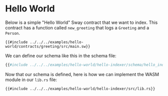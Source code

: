 # Hello World

Below is a simple "Hello World" Sway contract that we want to index. This contract has a function called `new_greeting` that logs a `Greeting` and a `Person`. 

```rust, ignore
{{#include ../../../examples/hello-world/contracts/greeting/src/main.sw}}
```

We can define our schema like this in the schema file:

```graphql
{{#include ../../../examples/hello-world/hello-indexer/schema/hello_indexer.schema.graphql}}
```

Now that our schema is defined, here is how we can implement the WASM module in our `lib.rs` file:

```rust,ignore
{{#include ../../../examples/hello-world/hello-indexer/src/lib.rs}}
```
